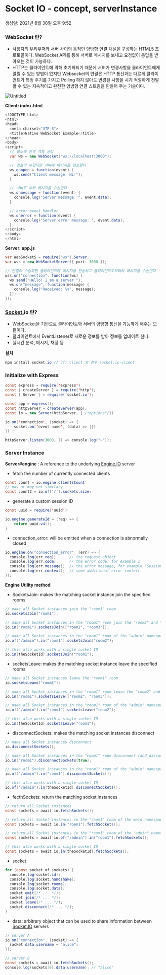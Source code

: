 # Socket IO - concept, serverInstance

생성일: 2021년 8월 30일 오후 9:52

### WebSocket 란?

- 사용자의 부라우저와 서버 사이의 동적인 양방향 연결 채널을 구성하는 HTML5  프로토콜이다. WebSocket API를 통해 서버로 메시지를 보내고 요청없이 응답을 받아오는 것이 가능하다.
- HTTP는 클라이언트에 의해 초기화되기 때문에 서버가 변경사항을 클라이언트에게 알릴 수 있는 방법이 없지만 Websocket의 연결은 HTTP 통신과는 다르게 클라이언트가 특정 주기를 가지고 Polling 하지 않아도 변경된 사항을 시기 적절하게 전달할 수 있는 지속적이고 완전한 양방향 연결 스트림을 만들어 주는 기술이다.

![Untitled](Socket%20IO%20-%20concept,%20serverInstance%2075927b8d533d47e0806c57e52fa85fa6/Untitled.png)

**Client: index.html**

```java
<!DOCTYPE html>
<html>
<head>
  <meta charset="UTF-8">
  <title>Native WebSocket Example</title>
</head>
<body>
<script>
  // 웹소켓 전역 객체 생성
  var ws = new WebSocket("ws://localhost:3000");

  // 연결이 수립되면 서버에 메시지를 전송한다
  ws.onopen = function(event) {
    ws.send("Client message: Hi!");
  }

  // 서버로 부터 메시지를 수신한다
  ws.onmessage = function(event) {
    console.log("Server message: ", event.data);
  }

  // error event handler
  ws.onerror = function(event) {
    console.log("Server error message: ", event.data);
  }
</script>
</body>
</html>
```

**Server: app.js**

```java
var WebSocketS = require("ws").Server;
var wss = new WebSocketServer({ port: 3000 });

// 연결이 수립되면 클라이언트에 메시지를 전송하고 클라이언트로부터의 메시지를 수신한다
wss.on("connection", function(ws) {
  ws.send("Hello! I am a server.");
  ws.on("message", function(message) {
    console.log("Received: %s", message);
  });
});
```

### [Socket.](http://Socket.Io)io 란?

- WebSocket을 기반으로 클라이언트와 서버의 양방향 통신을 가능하게 해주는 모듈이다.
- 클라이언트에서 EventListener로 새로운 정보를 받아 정보를 업데이트 한다.
- 실시간 분석, 메시지, 채팅 등

**설치**

```java
npm install socket.io // cf) client 의 경우 socket.io-client
```

### Initialize with Express

```java
const express = require('express')
const { createServer } = require('http');
const { Server } = require('socket.io');

const app = express();
const httpServer = createServer(app);
const io = new Server(httpServer, { /*options*/})

io.on('connection', (socket) => {
	socket.on('event-name', (data) => {})
})

httpServer.listen(3000, () => console.log("~"));
```

### Server Instance

**Server#engine** : A reference to the underlying [Engine.IO](http://Engine.IO) server

- fetch the number of currently connected clients

```java
const count = io.engine.clientsCount
// may or may not similary
const count2 = io.of('/').sockets.size;
```

- generate a custom session ID

```java
const uuid = require('uuid')

io.engine.generateId = (req) => {
	return uuid.v4();
}
```

- connection_error: will be emitted when a connection is abnormally closed

```java
io.engine.on("connection_error", (err) => {
  console.log(err.req);      // the request object
  console.log(err.code);     // the error code, for example 1
  console.log(err.message);  // the error message, for example "Session ID unknown"
  console.log(err.context);  // some additional error context
});
```

**Engine Utility method**

- SocketsJoin: makes the matching socket instance join the specified rooms

```java
// make all Socket instances join the "room1" room
io.socketsJoin("room1");

// make all Socket instances in the "room1" room join the "room2" and "room3" rooms
io.in("room1").socketsJoin(["room2", "room3"]);

// make all Socket instances in the "room1" room of the "admin" namespace join the "room2" room
io.of("/admin").in("room1").socketsJoin("room2");

// this also works with a single socket ID
io.in(theSocketId).socketsJoin("room1");
```

- socketsLeave: makes the matching socket instance leave the specified rooms

```java
// make all Socket instances leave the "room1" room
io.socketsLeave("room1");

// make all Socket instances in the "room1" room leave the "room2" and "room3" rooms
io.in("room1").socketsLeave(["room2", "room3"]);

// make all Socket instances in the "room1" room of the "admin" namespace leave the "room2" room
io.of("/admin").in("room1").socketsLeave("room2");

// this also works with a single socket ID
io.in(theSocketId).socketsLeave("room1");
```

- disconnectSockets: makes the matching socket instances disconnect

```java
// make all Socket instances disconnect
io.disconnectSockets();

// make all Socket instances in the "room1" room disconnect (and discard the low-level connection)
io.in("room1").disconnectSockets(true);

// make all Socket instances in the "room1" room of the "admin" namespace disconnect
io.of("/admin").in("room1").disconnectSockets();

// this also works with a single socket ID
io.of("/admin").in(theSocketId).disconnectSockets();
```

- fecthSockets: return the matching socket instances

```java
// return all Socket instances
const sockets = await io.fetchSockets();

// return all Socket instances in the "room1" room of the main namespace
const sockets = await io.in("room1").fetchSockets();

// return all Socket instances in the "room1" room of the "admin" namespace
const sockets = await io.of("/admin").in("room1").fetchSockets();

// this also works with a single socket ID
const sockets = await io.in(theSocketId).fetchSockets();
```

- socket

```java
for (const socket of sockets) {
  console.log(socket.id);
  console.log(socket.handshake);
  console.log(socket.rooms);
  console.log(socket.data);
  socket.emit(/* ... */);
  socket.join(/* ... */);
  socket.leave(/* ... */);
  socket.disconnect(/* ... */);
}
```

- data: arbitrary object that can be used to share information between [Socket.IO](http://Socket.IO) servers

```java
// server A
io.on("connection", (socket) => {
  socket.data.username = "alice";
});

// server B
const sockets = await io.fetchSockets();
console.log(sockets[0].data.username); // "alice"
```